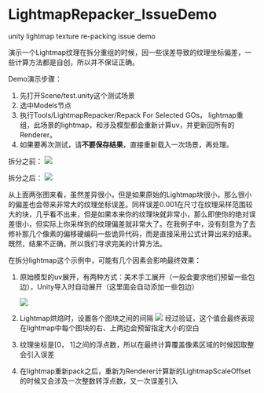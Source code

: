 # LightmapRepacker_IssueDemo
unity lightmap texture re-packing issue demo

演示一个Lightmap纹理在拆分重组的时候，因一些误差导致的纹理坐标偏差，一些计算方法都是自创，所以并不保证正确。

Demo演示步骤：
1. 先打开Scene/test.unity这个测试场景
2. 选中Models节点
3. 执行Tools/LightmapRepacker/Repack For Selected GOs， lightmap重组，此场景的lightmap，和涉及模型都会重新计算uv，并更新回所有的Renderer。
4. 如果要再次测试，请**不要保存结果**，直接重新载入一次场景，再处理。

拆分之前：
![](https://github.com/lujian101/LightmapRepacker_IssueDemo/blob/master/LightmapRepacker/pictures/1.png?raw=true)


拆分之后：
![](https://github.com/lujian101/LightmapRepacker_IssueDemo/blob/master/LightmapRepacker/pictures/2.png?raw=true)


从上面两张图来看，虽然差异很小，但是如果原始的Lightmap块很小，那么很小的偏差也会带来非常大的纹理坐标误差。同样误差0.001在尺寸在纹理采样范围较大的块，几乎看不出来，但是如果本来你的纹理块就非常小，那么即使你的绝对误差很小，但实际上你采样到的纹理偏差就非常大了。在我例子中，没有刻意为了去修补那几个像素的偏移硬编码一些诡异代码，而是直接采用公式计算出来的结果。既然，结果不正确，所以我们寻求完美的计算方法。

在拆分lightmap这个示例中，可能有几个因素会影响最终效果：
1. 原始模型的uv展开，有两种方式：美术手工展开（一般会要求他们预留一些包边），Unity导入时自动展开（这里面会自动添加一些包边）

	![](https://github.com/lujian101/LightmapRepacker_IssueDemo/blob/master/LightmapRepacker/pictures/3.png?raw=true)
2. Lightmap烘焙时，设置各个图块之间的间隔
	![](https://github.com/lujian101/LightmapRepacker_IssueDemo/blob/master/LightmapRepacker/pictures/4.png?raw=true)
    经过验证，这个值会最终表现在lightmap中每个图块的右、上两边会预留指定大小的空白
3. 纹理坐标是[0， 1]之间的浮点数，所以在最终计算覆盖像素区域的时候因取整会引入误差
4. 在lightmap重新pack之后，重新为Renderer计算新的LightmapScaleOffset的时候又会涉及一次整数转浮点数，又一次误差引入


